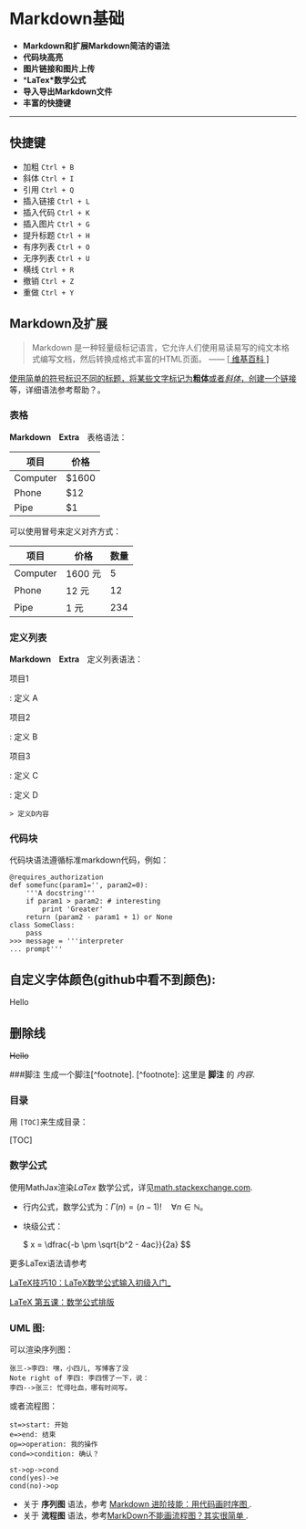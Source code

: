#  Markdown基础


- **Markdown和扩展Markdown简洁的语法**
- **代码块高亮**
- **图片链接和图片上传**
- ***LaTex\*数学公式**
- **导入导出Markdown文件**
- **丰富的快捷键**

------

## 快捷键

- 加粗 `Ctrl + B`
- 斜体 `Ctrl + I`
- 引用 `Ctrl + Q`
- 插入链接 `Ctrl + L`
- 插入代码 `Ctrl + K`
- 插入图片 `Ctrl + G`
- 提升标题 `Ctrl + H`
- 有序列表 `Ctrl + O`
- 无序列表 `Ctrl + U`
- 横线 `Ctrl + R`
- 撤销 `Ctrl + Z`
- 重做 `Ctrl + Y`

## Markdown及扩展

> Markdown 是一种轻量级标记语言，它允许人们使用易读易写的纯文本格式编写文档，然后转换成格式丰富的HTML页面。 —— [[ 维基百科 \]](https://zh.wikipedia.org/wiki/Markdown)



[使用简单的符号标识不同的标题，将某些文字标记为**粗体**或者*斜体*，创建一个](https://zh.wikipedia.org/wiki/Markdown)[链接](http://www.csdn.net/)等，详细语法参考帮助？。

### 表格

**Markdown　Extra**　表格语法：

| 项目     | 价格  |
| -------- | ----- |
| Computer | $1600 |
| Phone    | $12   |
| Pipe     | $1    |

可以使用冒号来定义对齐方式：

| 项目     | 价格    | 数量 |
| -------- | ------- | ---- |
| Computer | 1600 元 | 5    |
| Phone    | 12 元   | 12   |
| Pipe     | 1 元    | 234  |

### 定义列表

**Markdown　Extra**　定义列表语法： 

项目1

: 定义 A

项目2

: 定义 B

项目3

: 定义 C

: 定义 D

```
> 定义D内容
```

### 代码块

代码块语法遵循标准markdown代码，例如：

```
@requires_authorization
def somefunc(param1='', param2=0):
    '''A docstring'''
    if param1 > param2: # interesting
        print 'Greater'
    return (param2 - param1 + 1) or None
class SomeClass:
    pass
>>> message = '''interpreter
... prompt'''
```

## 自定义字体颜色(github中看不到颜色):

Hello

## 删除线

~~Hello~~

\###脚注 生成一个脚注[^footnote]. [^footnote]: 这里是 **脚注** 的 *内容*.

### 目录

用 `[TOC]`来生成目录：

[TOC]

### 数学公式

使用MathJax渲染*LaTex* 数学公式，详见[math.stackexchange.com](http://math.stackexchange.com/).

- 行内公式，数学公式为：$\Gamma(n) = (n-1)!\quad\forall n\in\mathbb N$。

- 块级公式：

  $ x = \dfrac{-b \pm \sqrt{b^2 - 4ac}}{2a} $$

更多LaTex语法请参考   

[LaTeX技巧10：LaTeX数学公式输入初级入门_](http://blog.sina.com.cn/s/blog_5e16f1770100fs38.html 'LaTeX技巧10：LaTeX数学公式输入初级入门_LaTeX_Fun_新浪博客,LaTeX_Fun,')

[LaTeX 第五课：数学公式排版 ](https://zhuanlan.zhihu.com/p/24502400 '本文同时发布于微信公众号：两个少年的奇幻漂流（ID：Amazing_Adventure）本期的主要内容是数学公式的排版，包含以下内容：行内公式与行间公式数学结构的输入数学符号的输入多行公式排版数学公式的排版是 LaTeX 的…')

### UML 图:

可以渲染序列图：

```
张三->李四: 嘿，小四儿, 写博客了没
Note right of 李四: 李四愣了一下，说：
李四-->张三: 忙得吐血，哪有时间写。
```

或者流程图：

```
st=>start: 开始
e=>end: 结束
op=>operation: 我的操作
cond=>condition: 确认？

st->op->cond
cond(yes)->e
cond(no)->op
```

- 关于 **序列图** 语法，参考 [Markdown 进阶技能：用代码画时序图 ](https://zhuanlan.zhihu.com/p/70261692 '这篇文章将为大家介绍如何以写代码的方式画时序图（也叫顺序图），同时也会介绍一些时序图基础知识。相比于使用画图工具拖拽画图，用代码画图有什么好处？首先，这种方式非常轻便，无需安装复杂的画图应用。Typora…').
- 关于 **流程图** 语法，参考[MarkDown不能画流程图？其实很简单 ](https://zhuanlan.zhihu.com/p/28468233 '前言MarkDown的简便性让人越来越喜欢。虽然MarkDown也不是万能的，有些排版等MarkDown做起来也不是那么完美，尤其是涉及图片操作。在日常的文档生产中，难免要用到一些流程图，一般用亿图图示等流程图软件画好了导…').
